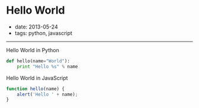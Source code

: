 # Hello World

- date: 2013-05-24
- tags: python, javascript

-------

Hello World in Python

```python
def hello(name="World"):
    print "Hello %s" % name
```

Hello World in JavaScript

```javascript
function hello(name) {
    alert('Hello ' + name);
}
```